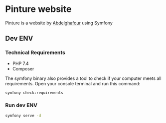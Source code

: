 # Pinture website

Pinture is a website by [Abdelghafour](https://elmarzougui.net/) using Symfony

## Dev ENV
### Technical Requirements

* PHP 7.4
* Composer

The symfony binary also provides a tool to check if your computer meets all requirements. Open your console terminal and run this command:

```bash
symfony check:requirements
```

### Run dev ENV

```bash
symfony serve -d
```